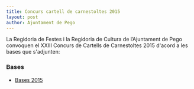 ```yaml
---
title: Concurs cartell de carnestoltes 2015
layout: post
author: Ajuntament de Pego
---
```

La Regidoria de Festes i la Regidoria de Cultura de l’Ajuntament de Pego convoquen el XXIII Concurs de Cartells de Carnestoltes 2015 d'acord a les bases que s'adjunten:

### Bases
<div class="pdf-list" markdown="1">

* [Bases 2015](/pdf/news/20141020-bases-concurs-cartell-carnestoltes.pdf)

</div>